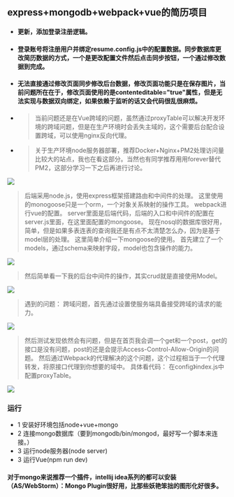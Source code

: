 ## express+mongodb+webpack+vue的简历项目

* ####  更新，添加登录注册逻辑。
* ####  登录账号将注册用户并绑定resume.config.js中的配置数据。同步数据库更改简历数据的方式，一个是更改配置文件然后点击同步按钮，一个通过修改数据到完成。
* #### 无法直接通过修改页面同步修改后台数据，修改页面功能只是在保存图片，当前问题所在在于，修改页面使用的是contenteditable="true"属性，但是无法实现与数据双向绑定，如果依赖于监听的话又会代码很乱很麻烦。
* > 当前问题还是在Vue跨域的问题，虽然通过proxyTable可以解决开发环境的跨域问题，但是在生产环境时会丢失主域的，这个需要后台配合设置跨域，可以使用nginx反向代理。
* > 关于生产环境node服务器部署，推荐Docker+Nginx+PM2处理访问量比较大的站点，我也在看这部分。当然也有同学推荐用用forever替代PM2，这部分学习一下之后再进行讨论。


![](https://github.com/MIFind/myResume/blob/master/exam/ex5.gif)  

>后端采用node.js，使用express框架搭建路由和中间件的处理。
这里使用的monogoose只是一个orm，一个对象关系映射的操作工具。
webpack进行vue的配置。
>server里面是后端代码，后端的入口和中间件的配置在server.js里面，在这里面配置的mongoose。
现在nosql的数据库很好用，简单，但是如果多表连表的查询我还是有点不太清楚怎么办，因为是基于model层的处理。
这里简单介绍一下mongoose的使用。
首先建立了一个models，通过schema来映射字段，model也包含操作的能力。

![](https://github.com/MIFind/myResume/blob/master/exam/ex1.png)  

>然后简单看一下我的后台中间件的操作，其实crud就是直接使用Model。

![](https://github.com/MIFind/myResume/blob/master/exam/ex2.png)  

>遇到的问题：
    跨域问题，首先通过设置使服务端具备接受跨域的请求的能力。

![](https://github.com/MIFind/myResume/blob/master/exam/ex3.png)  

>然后测试发现依然会有问题，但是在首页我会调一个get和一个post，get的接口是没有问题，post的还是会提示Access-Control-Allow-Origin的问题。
然后通过Webpack的代理解决的这个问题，这个过程相当于一个代理转发，将原接口代理到你想要的域中。
具体看代码：
在config》index.js中配置proxyTable。

![](https://github.com/MIFind/myResume/blob/master/exam/ex4.png)  


### 运行
* 1 安装好环境包括node+vue+mongo
* 2 连接mongo数据库（要到mongodb/bin/mongod，最好写一个脚本来连接。）
* 3 运行node服务器(node server)
* 3 运行Vue(npm run dev)

#### 对于mongo来说推荐一个插件，intellij idea系列的都可以安装（AS/WebStorm）：Mongo Plugin很好用，比那些妖艳笨拙的图形化好很多。

















